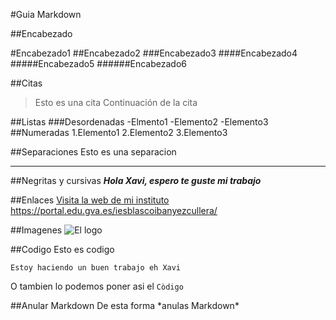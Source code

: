 #Guia Markdown 

##Encabezado

#Encabezado1
##Encabezado2
###Encabezado3
####Encabezado4
#####Encabezado5
######Encabezado6

##Citas
>Esto es una cita
>Continuación de la cita

##Listas
###Desordenadas
-Elmento1
-Elemento2
-Elemento3
##Numeradas
1.Elemento1
2.Elemento2
3.Elemento3

##Separaciones
Esto es una separacion
________

##Negritas y cursivas
***Hola Xavi, espero te guste mi trabajo***

##Enlaces
[Visita la web de mi instituto](https://portal.edu.gva.es/iesblascoibanyezcullera/)
<https://portal.edu.gva.es/iesblascoibanyezcullera/>

##Imagenes
![El logo](https://portal.edu.gva.es/wp-content/uploads/sites/912/2023/04/cropped-logoArriba-1.jpg)

##Codigo
   Esto es codigo
~~~
Estoy haciendo un buen trabajo eh Xavi
~~~
O tambien lo podemos poner asi el `Còdigo`

##Anular Markdown
De esta forma \*anulas Markdown*

